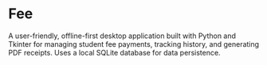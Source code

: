 # Fee
A user-friendly, offline-first desktop application built with Python and Tkinter for managing student fee payments, tracking history, and generating PDF receipts. Uses a local SQLite database for data persistence.
